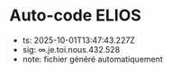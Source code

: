 # Auto-code ELIOS
- ts: 2025-10-01T13:47:43.227Z
- sig: ∞.je.toi.nous.432.528
- note: fichier généré automatiquement